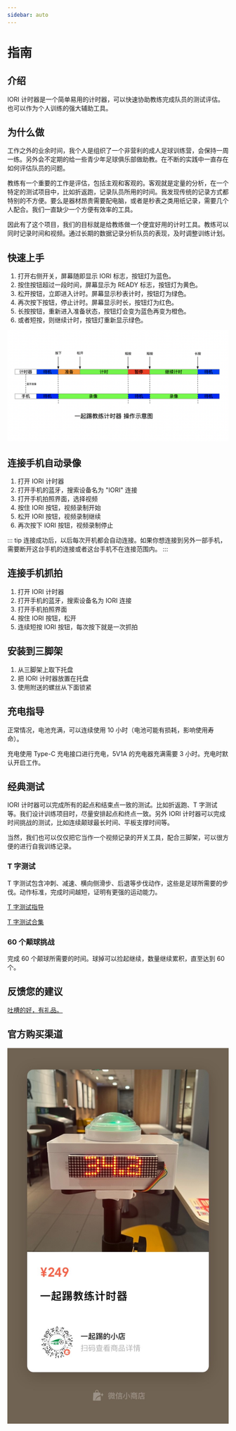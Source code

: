 ```yaml
---
sidebar: auto
---
```


# 指南

## 介绍

IORI 计时器是一个简单易用的计时器，可以快速协助教练完成队员的测试评估。也可以作为个人训练的强大辅助工具。

## 为什么做

工作之外的业余时间，我个人是组织了一个非营利的成人足球训练营，会保持一周一练。另外会不定期的给一些青少年足球俱乐部做助教。在不断的实践中一直存在如何评估队员的问题。

教练有一个重要的工作是评估，包括主观和客观的。客观就是定量的分析，在一个特定的测试项目中，比如折返跑，记录队员所用的时间。我发现传统的记录方式都特别的不方便。要么是器材昂贵需要配电脑，或者是秒表之类用纸记录，需要几个人配合。我们一直缺少一个方便有效率的工具。

因此有了这个项目，我们的目标就是给教练做一个便宜好用的计时工具。教练可以同时记录时间和视频。通过长期的数据记录分析队员的表现，及时调整训练计划。

## 快速上手

1. 打开右侧开关，屏幕随即显示 IORI 标志，按钮灯为蓝色。
2. 按住按钮超过一段时间，屏幕显示为 READY 标志，按钮灯为黄色。
3. 松开按钮，立即进入计时。屏幕显示秒表计时，按钮灯为绿色。
4. 再次按下按钮，停止计时。屏幕显示时长，按钮灯为红色。
5. 长按按钮，重新进入准备状态，按钮灯会变为蓝色再变为橙色。
6. 或者短按，则继续计时，按钮灯重新显示绿色。

![操作图示](./images/operation.png)

## 连接手机自动录像

1. 打开 IORI 计时器
2. 打开手机的蓝牙，搜索设备名为 "IORI" 连接
3. 打开手机拍照界面，选择视频
4. 按住 IORI 按钮，视频录制开始
5. 松开 IORI 按钮，视频录制继续
6. 再次按下 IORI 按钮，视频录制停止

::: tip
连接成功后，以后每次开机都会自动连接。如果你想连接到另外一部手机，需要断开这台手机的连接或者这台手机不在连接范围内。
:::

## 连接手机抓拍

1. 打开 IORI 计时器
2. 打开手机的蓝牙，搜索设备名为 IORI 连接
3. 打开手机拍照界面
4. 按住 IORI 按钮，松开
5. 连续短按 IORI 按钮，每次按下就是一次抓拍

## 安装到三脚架

1. 从三脚架上取下托盘
2. 把 IORI 计时器放置在托盘
3. 使用附送的螺丝从下面锁紧

## 充电指导

正常情况，电池充满，可以连续使用 10 小时（电池可能有损耗，影响使用寿命）。

充电使用 Type-C 充电接口进行充电，5V1A 的充电器充满需要 3 小时。充电时默认开启工作。

## 经典测试

IORI 计时器可以完成所有的起点和结束点一致的测试。比如折返跑、T 字测试等。我们设计训练项目时，尽量安排起点和终点一致。另外 IORI 计时器可以完成时间挑战的测试，比如连续颠球最长时间、平板支撑时间等。

当然，我们也可以仅仅把它当作一个视频记录的开关工具，配合三脚架，可以很方便的进行自我训练记录。

### T 字测试

T 字测试包含冲刺、减速、横向侧滑步、后退等步伐动作，这些是足球所需要的步伐。动作标准，完成时间越短，证明有更强的运动能力。

[T 字测试指导](https://www.bilibili.com/video/BV1p34y187aF?share_source=copy_web&vd_source=5211f4704c635d72a56e387a10a3f656)

[T 字测试合集](https://www.bilibili.com/video/BV16a411M7ko?share_source=copy_web&vd_source=5211f4704c635d72a56e387a10a3f656)

### 60 个颠球挑战

完成 60 个颠球所需要的时间。球掉可以捡起继续，数量继续累积，直至达到 60 个。

## 反馈您的建议

[吐槽的好，有礼品。](https://support.qq.com/product/422185)

## 官方购买渠道

![小程序商城](./images/shop.jpg)
